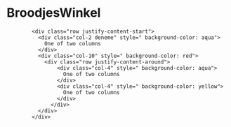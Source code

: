 # BroodjesWinkel

            <div class="row justify-content-start">
              <div class="col-2 deneme" style=" background-color: aqua">
                One of two columns
              </div>
              <div class="col-10" style=" background-color: red">
                <div class="row justify-content-around">
                    <div class="col-4" style=" background-color: aqua">
                      One of two columns
                    </div>
                    <div class="col-4" style=" background-color: yellow">
                      One of two columns
                    </div>
                  </div>
              </div>
            </div>